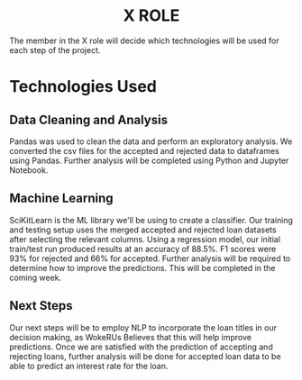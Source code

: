 <h1 align = "center"> X ROLE </h1>

The member in the X role will decide which technologies will be used for each step of the project.

# Technologies Used
## Data Cleaning and Analysis
Pandas was used to clean the data and perform an exploratory analysis. We converted the csv files for the accepted and rejected data to dataframes using Pandas. Further analysis will be completed using Python and Jupyter Notebook. 

## Machine Learning
SciKitLearn is the ML library we'll be using to create a classifier. Our training and testing setup uses the merged accepted and rejected loan datasets after selecting the relevant columns. Using a regression model, our initial train/test run produced results at an accuracy of 88.5%. F1 scores were 93% for rejected and 66% for accepted. Further analysis will be required to determine how to improve the predictions. This will be completed in the coming week.

## Next Steps
Our next steps will be to employ NLP to incorporate the loan titles in our decision making, as WokeRUs Believes that this will help improve predictions. Once we are satisfied with the prediction of accepting and rejecting loans, further analysis will be done for accepted loan data to be able to predict an interest rate for the loan. 